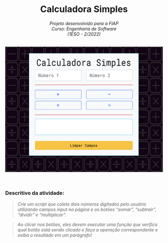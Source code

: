 <h1 align="center">Calculadora Simples</h1>
<h6 align="center">Projeto desenvolvido para a FIAP <br>Curso: Engenharia de Software<br> (1ESO - 2/2022)</h6>
<p align="center"><img src="./screenshot.png" height="400"><p>

<br>

<h3>Descritivo da atividade:</h3>

>_Crie um script que colete dois números digitados pelo usuário utilizando campos input na página e os botões “somar”, “subtrair”, “dividir” e “multiplicar”._

>_Ao clicar nos botões, eles devem executar uma função que verifica qual botão está sendo clicado e faça a operação correspondente e exiba o resultado em um parágrafo!_

